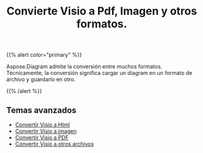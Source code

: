 ﻿---
title: Convierte Visio a Pdf, Imagen y otros formatos.
linktitle: Diagram Conversiones
type: docs
weight: 65
url: /es/net/convert-diagram-to-different-formats/
description: Convert Visio files to Visio, PDF, CSV, JPG, HTML, BMP, PNG, EMF, SVG, TIFF, XPS and more.
---
{{% alert color="primary" %}}

Aspose.Diagram admite la conversión entre muchos formatos. Técnicamente, la conversión significa cargar un diagram en un formato de archivo y guardarlo en otro.

{{% /alert %}}

## **Temas avanzados**
- [Convertir Visio a Html](/diagram/es/net/convert-visio-to-html/)
- [Convertir Visio a imagen](/diagram/es/net/convert-visio-to-image/)
- [Convertir Visio a PDF](/diagram/es/net/convert-visio-to-pdf/)
- [Convertir Visio a otros archivos](/diagram/es/net/convert-visio-to-other-files/)
